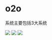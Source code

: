 # o2o
系统主要包括3大系统</p>
<img style="max-width:100%;" src="https://github.com/email95/o2o/blob/master/o2o/blob/admin.jpeg"/>
<img  style="max-width:100%;" src="https://github.com/email95/o2o/blob/master/o2o/blob/front.jpeg"/>
<img  style="max-width:100%;" src="https://github.com/email95/o2o/blob/master/o2o/blob/shop.jpeg"/>
